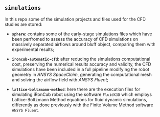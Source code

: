 ## `simulations`

In this repo some of the simulation projects and files used for the CFD studies are stored:

* **`sphere`**: contains some of the early-stage simulations files which have been perfromed to assess the accuracy of CFD simulations on massively separated airflows around bluff object, comparing them with experimental results;

* **`ironcub-automatic-cfd`**: after reducing the simulations computational cost, preserving the numerical results accuracy and validity, the CFD simulations have been included in a full pipeline modifying the robot geometry in _ANSYS SpaceClaim_, generating the computational mesh and solving the airflow field with _ANSYS Fluent_;

* **`lattice-boltzmann-method`**: here there are the execution files for simulating iRonCub robot using the software `FluidX3D` which employs Lattice-Boltzmann Method equations for fluid dynamic simulations, differently as done previously with the Finite Volume Method software `ANSYS Fluent`.